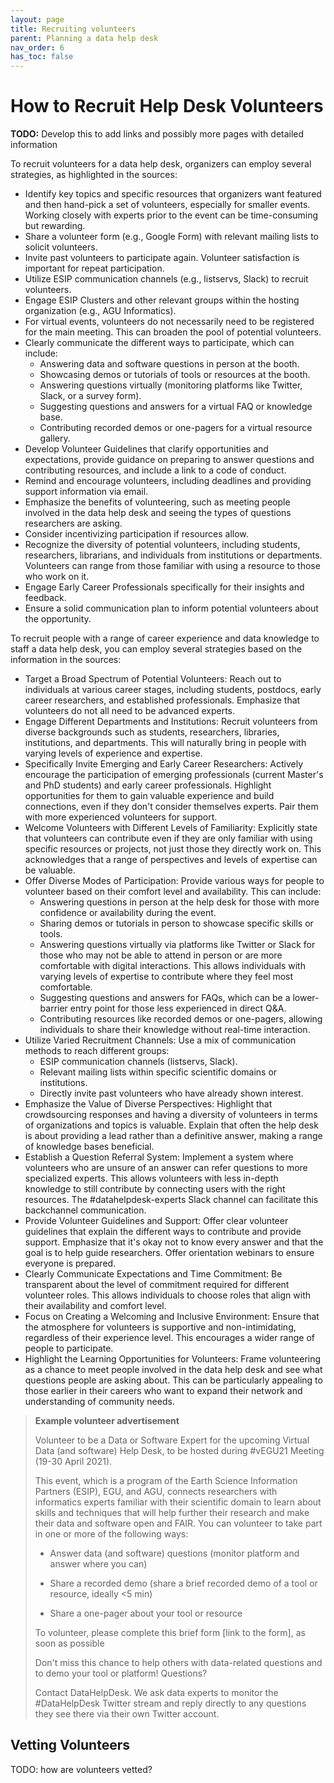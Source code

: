 ```yaml
---
layout: page
title: Recruiting volunteers
parent: Planning a data help desk
nav_order: 6
has_toc: false
---
```


# How to Recruit Help Desk Volunteers

**TODO:** Develop this to add links and possibly more pages with detailed
information

To recruit volunteers for a data help desk, organizers can employ several
strategies, as highlighted in the sources:

-   Identify key topics and specific resources that organizers want featured and
    then hand-pick a set of volunteers, especially for smaller events. Working
    closely with experts prior to the event can be time-consuming but rewarding.
-   Share a volunteer form (e.g., Google Form) with relevant mailing lists to
    solicit volunteers.
-   Invite past volunteers to participate again. Volunteer satisfaction is
    important for repeat participation.
-   Utilize ESIP communication channels (e.g., listservs, Slack) to recruit
    volunteers.
-   Engage ESIP Clusters and other relevant groups within the hosting
    organization (e.g., AGU Informatics).
-   For virtual events, volunteers do not necessarily need to be registered for
    the main meeting. This can broaden the pool of potential volunteers.
-   Clearly communicate the different ways to participate, which can include:
    -   Answering data and software questions in person at the booth.
    -   Showcasing demos or tutorials of tools or resources at the booth.
    -   Answering questions virtually (monitoring platforms like Twitter, Slack,
        or a survey form).
    -   Suggesting questions and answers for a virtual FAQ or knowledge base.
    -   Contributing recorded demos or one-pagers for a virtual resource
        gallery.
-   Develop Volunteer Guidelines that clarify opportunities and expectations,
    provide guidance on preparing to answer questions and contributing
    resources, and include a link to a code of conduct.
-   Remind and encourage volunteers, including deadlines and providing support
    information via email.
-   Emphasize the benefits of volunteering, such as meeting people involved in
    the data help desk and seeing the types of questions researchers are asking.
-   Consider incentivizing participation if resources allow.
-   Recognize the diversity of potential volunteers, including students,
    researchers, librarians, and individuals from institutions or departments.
    Volunteers can range from those familiar with using a resource to those who
    work on it.
-   Engage Early Career Professionals specifically for their insights and
    feedback.
-   Ensure a solid communication plan to inform potential volunteers about the
    opportunity.

To recruit people with a range of career experience and data knowledge to staff
a data help desk, you can employ several strategies based on the information in
the sources:

-   Target a Broad Spectrum of Potential Volunteers: Reach out to individuals at
    various career stages, including students, postdocs, early career
    researchers, and established professionals. Emphasize that volunteers do not
    all need to be advanced experts.
-   Engage Different Departments and Institutions: Recruit volunteers from
    diverse backgrounds such as students, researchers, libraries, institutions,
    and departments. This will naturally bring in people with varying levels of
    experience and expertise.
-   Specifically Invite Emerging and Early Career Researchers: Actively
    encourage the participation of emerging professionals (current Master's and
    PhD students) and early career professionals. Highlight opportunities for
    them to gain valuable experience and build connections, even if they don't
    consider themselves experts. Pair them with more experienced volunteers for
    support.
-   Welcome Volunteers with Different Levels of Familiarity: Explicitly state
    that volunteers can contribute even if they are only familiar with using
    specific resources or projects, not just those they directly work on. This
    acknowledges that a range of perspectives and levels of expertise can be
    valuable.
-   Offer Diverse Modes of Participation: Provide various ways for people to
    volunteer based on their comfort level and availability. This can include:
    -   Answering questions in person at the help desk for those with more
        confidence or availability during the event.
    -   Sharing demos or tutorials in person to showcase specific skills or
        tools.
    -   Answering questions virtually via platforms like Twitter or Slack for
        those who may not be able to attend in person or are more comfortable
        with digital interactions. This allows individuals with varying levels
        of expertise to contribute where they feel most comfortable.
    -   Suggesting questions and answers for FAQs, which can be a lower-barrier
        entry point for those less experienced in direct Q\&A.
    -   Contributing resources like recorded demos or one-pagers, allowing
        individuals to share their knowledge without real-time interaction.
-   Utilize Varied Recruitment Channels: Use a mix of communication methods to
    reach different groups:
    -   ESIP communication channels (listservs, Slack).
    -   Relevant mailing lists within specific scientific domains or
        institutions.
    -   Directly invite past volunteers who have already shown interest.
-   Emphasize the Value of Diverse Perspectives: Highlight that crowdsourcing
    responses and having a diversity of volunteers in terms of organizations and
    topics is valuable. Explain that often the help desk is about providing a
    lead rather than a definitive answer, making a range of knowledge bases
    beneficial.
-   Establish a Question Referral System: Implement a system where volunteers
    who are unsure of an answer can refer questions to more specialized experts.
    This allows volunteers with less in-depth knowledge to still contribute by
    connecting users with the right resources. The #datahelpdesk-experts Slack
    channel can facilitate this backchannel communication.
-   Provide Volunteer Guidelines and Support: Offer clear volunteer guidelines
    that explain the different ways to contribute and provide support. Emphasize
    that it's okay not to know every answer and that the goal is to help guide
    researchers. Offer orientation webinars to ensure everyone is prepared.
-   Clearly Communicate Expectations and Time Commitment: Be transparent about
    the level of commitment required for different volunteer roles. This allows
    individuals to choose roles that align with their availability and comfort
    level.
-   Focus on Creating a Welcoming and Inclusive Environment: Ensure that the
    atmosphere for volunteers is supportive and non-intimidating, regardless of
    their experience level. This encourages a wider range of people to
    participate.
-   Highlight the Learning Opportunities for Volunteers: Frame volunteering as a
    chance to meet people involved in the data help desk and see what questions
    people are asking about. This can be particularly appealing to those earlier
    in their careers who want to expand their network and understanding of
    community needs.

> **Example volunteer advertisement**
>
> Volunteer to be a Data or Software Expert for the upcoming Virtual Data (and
> software) Help Desk, to be hosted during #vEGU21 Meeting (19-30 April 2021).
>
> This event, which is a program of the Earth Science Information Partners
> (ESIP), EGU, and AGU, connects researchers with informatics experts familiar
> with their scientific domain to learn about skills and techniques that will
> help further their research and make their data and software open and FAIR.
> You can volunteer to take part in one or more of the following ways:
>
> -   Answer data (and software) questions (monitor platform and answer where
>     you can)
>
> -   Share a recorded demo (share a brief recorded demo of a tool or resource,
>     ideally <5 min)
>
> -   Share a one-pager about your tool or resource
>
> To volunteer, please complete this brief form \[link to the form\], as soon as
> possible
>
> Don't miss this chance to help others with data-related questions and to demo
> your tool or platform! Questions?
>
> Contact DataHelpDesk. We ask data experts to monitor the #DataHelpDesk Twitter
> stream and reply directly to any questions they see there via their own
> Twitter account.

## Vetting Volunteers

TODO: how are volunteers vetted?

